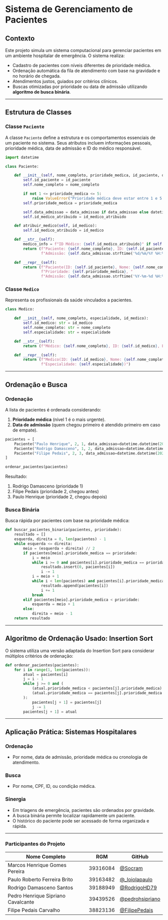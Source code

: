 # Sistema de Gerenciamento de Pacientes

## Contexto

Este projeto simula um sistema computacional para gerenciar pacientes em um ambiente hospitalar de emergência. O sistema realiza:

* Cadastro de pacientes com níveis diferentes de prioridade médica.
* Ordenação automática da fila de atendimento com base na gravidade e no horário de chegada.
* Atendimentos justos, guiados por critérios clínicos.
* Buscas otimizadas por prioridade ou data de admissão utilizando **algoritmo de busca binária**.

---

## Estrutura de Classes

### Classe `Paciente`

A classe `Paciente` define a estrutura e os comportamentos essenciais de um paciente no sistema. Seus atributos incluem informações pessoais, prioridade médica, data de admissão e ID do médico responsável.

```python
import datetime

class Paciente:

    def __init__(self, nome_completo, prioridade_medica, id_paciente, data_admissao=None, id_medico_atribuido=None):
        self.id_paciente = id_paciente
        self.nome_completo = nome_completo

        if not 1 <= prioridade_medica <= 5:
            raise ValueError("Prioridade médica deve estar entre 1 e 5.")
        self.prioridade_medica = prioridade_medica

        self.data_admissao = data_admissao if data_admissao else datetime.datetime.now()
        self.id_medico_atribuido = id_medico_atribuido

    def atribuir_medico(self, id_medico):
        self.id_medico_atribuido = id_medico

    def __str__(self):
        medico_info = f"ID Médico: {self.id_medico_atribuido}" if self.id_medico_atribuido else "Médico: N/A"
        return (f"Paciente: {self.nome_completo}, ID: {self.id_paciente}, Prioridade: {self.prioridade_medica}, "
                f"Admissão: {self.data_admissao.strftime('%d/%m/%Y %H:%M:%S')}, {medico_info}")

    def __repr__(self):
        return (f"Paciente(ID: {self.id_paciente}, Nome: {self.nome_completo}, "
                f"Prioridade: {self.prioridade_medica}, "
                f"Admissão: {self.data_admissao.strftime('%Y-%m-%d %H:%M')})")
```

### Classe `Medico`

Representa os profissionais da saúde vinculados a pacientes.

```python
class Medico:

    def __init__(self, nome_completo, especialidade, id_medico):
        self.id_medico: str = id_medico
        self.nome_completo: str = nome_completo
        self.especialidade: str = especialidade

    def __str__(self):
        return (f"Médico: {self.nome_completo}, ID: {self.id_medico}, Especialidade: {self.especialidade}")

    def __repr__(self):
        return (f"Medico(ID: {self.id_medico}, Nome: {self.nome_completo}, "
                f"Especialidade: {self.especialidade})")
```

---

## Ordenação e Busca

### Ordenação

A lista de pacientes é ordenada considerando:

1. **Prioridade médica** (nível 1 é o mais urgente).
2. **Data de admissão** (quem chegou primeiro é atendido primeiro em caso de empate).

```python
pacientes = [
    Paciente("Paulo Henrique", 2, 1, data_admissao=datetime.datetime(2023, 10, 20, 10, 0, 0)),
    Paciente("Rodrigo Damasceno", 1, 2, data_admissao=datetime.datetime(2023, 10, 20, 10, 5, 0)),
    Paciente("Filipe Pedais", 2, 3, data_admissao=datetime.datetime(2023, 10, 20, 9, 30, 0))
]

ordenar_pacientes(pacientes)
```

Resultado:

1. Rodrigo Damasceno (prioridade 1)
2. Filipe Pedais (prioridade 2, chegou antes)
3. Paulo Henrique (prioridade 2, chegou depois)

### Busca Binária

Busca rápida por pacientes com base na prioridade médica:

```python
def buscar_pacientes_binaria(pacientes, prioridade):
    resultado = []
    esquerda, direita = 0, len(pacientes) - 1
    while esquerda <= direita:
        meio = (esquerda + direita) // 2
        if pacientes[meio].prioridade_medica == prioridade:
            i = meio
            while i >= 0 and pacientes[i].prioridade_medica == prioridade:
                resultado.insert(0, pacientes[i])
                i -= 1
            i = meio + 1
            while i < len(pacientes) and pacientes[i].prioridade_medica == prioridade:
                resultado.append(pacientes[i])
                i += 1
            break
        elif pacientes[meio].prioridade_medica < prioridade:
            esquerda = meio + 1
        else:
            direita = meio - 1
    return resultado
```

---

## Algoritmo de Ordenação Usado: Insertion Sort

O sistema utiliza uma versão adaptada do Insertion Sort para considerar múltiplos critérios de ordenação:

```python
def ordenar_pacientes(pacientes):
    for i in range(1, len(pacientes)):
        atual = pacientes[i]
        j = i - 1
        while j >= 0 and (
            (atual.prioridade_medica < pacientes[j].prioridade_medica) or
            (atual.prioridade_medica == pacientes[j].prioridade_medica and atual.data_admissao < pacientes[j].data_admissao)
        ):
            pacientes[j + 1] = pacientes[j]
            j -= 1
        pacientes[j + 1] = atual
```

---

## Aplicação Prática: Sistemas Hospitalares

### Ordenação

* Por nome, data de admissão, prioridade médica ou cronologia de atendimento.

### Busca

* Por nome, CPF, ID, ou condição médica.

### Sinergia

* Em triagens de emergência, pacientes são ordenados por gravidade.
* A busca binária permite localizar rapidamente um paciente.
* O histórico do paciente pode ser acessado de forma organizada e rápida.

---

### Participantes do Projeto

| Nome Completo                       | RGM      | GitHub                                               |
| ----------------------------------- | ---------| ---------------------------------------------------- |
| Marcos Henrique Gomes Pereira       | 39316084 | [@Socram](https://github.com/vedSocram)              |
| Paulo Roberto Ferreira Brito        | 39163482 | [@_loiolapaulo](https://github.com/loiolapaulo)      |
| Rodrigo Damasceno Santos            | 39188949 | [@RodrigoHD79](https://github.com/RodrigoHD79)       |
| Pedro Henrique Sipriano Cavalcante  | 39439526 | [@pedrohsipriano](https://github.com/pedrohsipriano) |
| Filipe Pedais Carvalho              | 38823136 | [@FilipePedais](https://github.com/FilipePedais)     |

